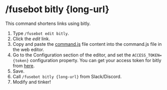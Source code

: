 # /fusebot bitly {long-url}

This command shortens links using bitly.

1. Type `/fusebot edit bitly`.
2. Click the _edit_ link.
3. Copy and paste the [command.js](command.js) file content into the command.js file in the web editor.
4. Go to the Configuration section of the editor, and set the `ACCESS_TOKEN={token}` configuration property. You can get your access token for bitly from [here](https://bitly.is/accesstoken).
5. Save.
6. Call `/fusebot bitly {long-url}` from Slack/Discord.
7. Modify and tinker!
